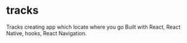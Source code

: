 # tracks
Tracks creating app which locate where you go
Built with React, React Native, hooks, React Navigation.
